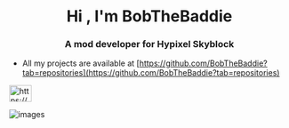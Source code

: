 <h1 align="center">Hi , I'm BobTheBaddie</h1>
<h3 align="center">A mod developer for Hypixel Skyblock</h3>

- All my projects are available at [https://github.com/BobTheBaddie?tab=repositories](https://github.com/BobTheBaddie?tab=repositories)

<a href="https://discord.gg/https://discord.gg/2nCbC9hkxT" target="blank"><img align="center" src="https://raw.githubusercontent.com/rahuldkjain/github-profile-readme-generator/master/src/images/icons/Social/discord.svg" alt="https://discord.gg/2nCbC9hkxT" height="30" width="40" /></a>
</p>

![images](https://github.com/BobTheBaddie/BobTheBaddie/assets/171065363/212e0296-bdd3-45db-9f05-e51b264914d8)

